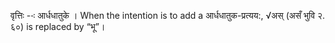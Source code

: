 

वृत्तिः --ः आर्धधातुके । When the intention is to add a आर्धधातुक-प्रत्यय:, √अस् (असँ भुवि २. ६०) is replaced by “भू”। 


